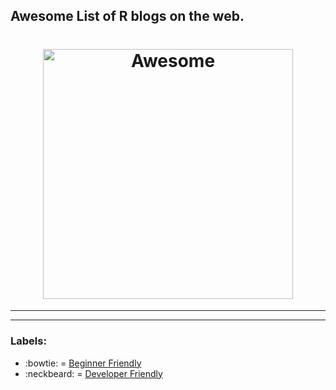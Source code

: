 ## Awesome List of R blogs on the web. 

<h1 align="center">
	<img width="400" src="https://howtolearn.me/wp-content/uploads/2014/08/r-programming-logo.png" alt="Awesome">
</h1>


----------


----------


### Labels:
-  :bowtie: = [Beginner Friendly](www.test.com) 
-  :neckbeard: = [Developer Friendly](www.test2.com)
